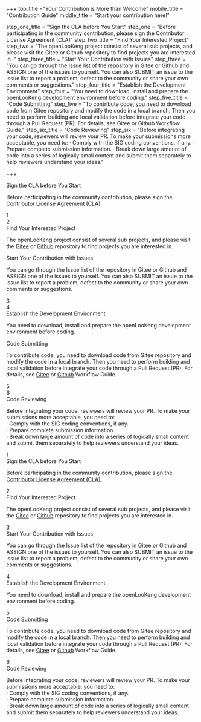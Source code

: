 +++
top_title ="Your Contribution is More than Welcome"
mobile_title = "Contribution Guide"
middle_title = "Start your contribution here!"

step_one_title = "Sign the CLA before You Start"
step_one = "Before participating in the community contribution, please sign the Contributor License Agreement (CLA)"
step_two_title = "Find Your Interested Project"
step_two = "The openLooKeng project consist of several sub projects, and please visit the Gitee or Github repository to find projects you are interested in. "
step_three_title = "Start Your Contribution with Issues"
step_three = "You can go through the Issue list of the repository in Gitee or Github and ASSIGN one of the issues to yourself. You can also SUBMIT an issue to the issue list to report a problem, defect to the community or share your own comments or suggestions."
step_four_title = "Establish the Development Environment"
step_four = "You need to download, install and prepare the openLooKeng development environment before coding."
step_five_title = "Code Submitting"
step_five = "To contribute code, you need to download code from Gitee repository and modify the code in a local branch. Then you need to perform building and local validation before integrate your code through a Pull Request (PR). For details, see Gitee or Github Workflow Guide."
step_six_title = "Code Reviewing"
step_six = "Before integrating your code, reviewers will review your PR. To make your submissions more acceptable, you need to: · Comply with the SIG coding conventions, if any. · Prepare complete submission information. · Break down large amount of code into a series of logically small content and submit them separately to help reviewers understand your ideas."

+++



<!-- PC 向导模块-->
<div class="isPC maillist maillist-guidance">
    <div class="maillist-divider">
        <img src="../img/contribution/Group.png" alt="">
    </div>
    <div class="step-left">
        <div class="step-left-box">
            <span>Sign the CLA before You Start</span>
            <p>Before participating in the community contribution, please sign the <a href="/cla.html" target="_blank">Contributor License Agreement (CLA).</a></p>
        </div>
        <div class="step-left-num">
            <span>1</span>
        </div>
        <div class="step-left-line"></div>
    </div>
    <div class="step-right">
        <div class="step-right-line"></div>
        <div class="step-right-num">
            <span>2</span>
        </div>
        <div class="step-right-box">
            <span>Find Your Interested Project</span>
            <p>The openLooKeng project consist of several sub projects, and please visit the <a href="https://gitee.com/openlookeng" target="_blank">Gitee</a> or <a href="https://github.com/openlookeng" target="_blank">Github</a> repository to find projects you are interested in.</p>
        </div>
    </div>
    <div class="step-left">
    <div class="step-left-box">
        <span>Start Your Contribution with Issues</span>
        <p>You can go through the Issue list of the repository in Gitee or Github and ASSIGN one of the issues to yourself. You can also SUBMIT an issue to the issue list to report a problem, defect to the community or share your own comments or suggestions.</p>
    </div>
    <div class="step-left-num">
        <span>3</span>
    </div>
    <div class="step-left-line"></div>
    </div>
    <div class="step-right">
        <div class="step-right-line"></div>
        <div class="step-right-num">
            <span>4</span>
        </div>
        <div class="step-right-box">
            <span>Establish the Development Environment</span>
            <p>You need to download, install and prepare the openLooKeng development environment before coding.</p>
        </div>
    </div>
    <div class="step-left">
        <div class="step-left-box">
            <span>Code Submitting</span>
            <p>To contribute code, you need to download code from Gitee repository and modify the code in a local branch. Then you need to perform building and local validation before integrate your code through a Pull Request (PR). For details, see <a href="http://git.mydoc.io/?t=153749" target="_blank">Gitee</a> or <a href="https://help.github.com/en/github/collaborating-with-issues-and-pull-requests/about-pull-requests" target="_blank">Github</a> Workflow Guide.</p>
        </div>
        <div class="step-left-num">
            <span>5</span>
        </div>
        <div class="step-left-line"></div>
    </div>
    <div class="step-right">
            <div class="step-right-line"></div>
        <div class="step-right-num">
            <span>6</span>
        </div>
        <div class="step-right-box">
            <span>Code Reviewing</span>
            <p>Before integrating your code, reviewers will review your PR. To make your submissions more acceptable, you need to: <br>· Comply with the SIG coding conventions, if any. <br>· Prepare complete submission information. <br>· Break down large amount of code into a series of logically small content and submit them separately to help reviewers understand your ideas.</p>
        </div>
    </div>
</div>

<!-- mobile 向导模块-->
<div class="isH5 maillist maillist-H5">
    <div class="maillist-H5-step">
        <div class="step-num">
            <span>1</span>
        </div>
        <div class="maillist-H5-description">
            <span>Sign the CLA before You Start</span>
            <p>Before participating in the community contribution, please sign the <a href="">Contributor License Agreement (CLA).</a></p>
        </div>
    </div>
    <div class="maillist-H5-step">
        <div class="step-num">
            <span>2</span>
        </div>
        <div class="maillist-H5-description">
            <span>Find Your Interested Project</span>
            <p>The openLooKeng project consist of several sub projects, and please visit the <a href="https://gitee.com/openlookeng">Gitee</a> or <a href="https://github.com/openlookeng">Github</a> repository to find projects you are interested in.</p>
        </div>
    </div>
    <div class="maillist-H5-step">
        <div class="step-num">
            <span>3</span>
        </div>
        <div class="maillist-H5-description">
            <span>Start Your Contribution with Issues</span>
            <p>You can go through the Issue list of the repository in Gitee or Github and ASSIGN one of the issues to yourself. You can also SUBMIT an issue to the issue list to report a problem, defect to the community or share your own comments or suggestions.</p>
        </div>
    </div>
    <div class="maillist-H5-step">
        <div class="step-num">
            <span>4</span>
        </div>
        <div class="maillist-H5-description">
            <span>Establish the Development Environment</span>
            <p>You need to download, install and prepare the openLooKeng development environment before coding.</p>
        </div>
    </div>
    <div class="maillist-H5-step">
        <div class="step-num">
            <span>5</span>
        </div>
        <div class="maillist-H5-description">
            <span>Code Submitting</span>
            <p>To contribute code, you need to download code from Gitee repository and modify the code in a local branch. Then you need to perform building and local validation before integrate your code through a Pull Request (PR). For details, see <a href="http://git.mydoc.io/?t=153749">Gitee</a> or <a href="https://help.github.com/en/github/collaborating-with-issues-and-pull-requests/about-pull-requests">Github</a> Workflow Guide.</p>
        </div>
    </div>
    <div class="maillist-H5-step">
        <div class="step-num">
            <span>6</span>
        </div>
        <div class="maillist-H5-description">
            <span>Code Reviewing</span>
            <p>Before integrating your code, reviewers will review your PR. To make your submissions more acceptable, you need to: <br>· Comply with the SIG coding conventions, if any. <br>· Prepare complete submission information. <br>· Break down large amount of code into a series of logically small content and submit them separately to help reviewers understand your ideas.</p>
        </div>
    </div>
</div>